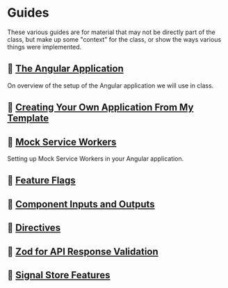 # Guides

These various guides are for material that may not be directly part of the
class, but make up some "context" for the class, or show the ways various things
were implemented.


## :link: [The Angular Application](./angular-setup.md)

On overview of the setup of the Angular application we will use in class.

## :link: [Creating Your Own Application From My Template](./creating)

## :link: [Mock Service Workers](./msw.md)

Setting up Mock Service Workers in your Angular application.

## :link: [Feature Flags](./feature-flags.md)


## :link: [Component Inputs and Outputs](./components.md)

## :link: [Directives](./directives.md)

## :link: [Zod for API Response Validation](./zod.md)

## :link: [Signal Store Features](./signal-store-features.md)